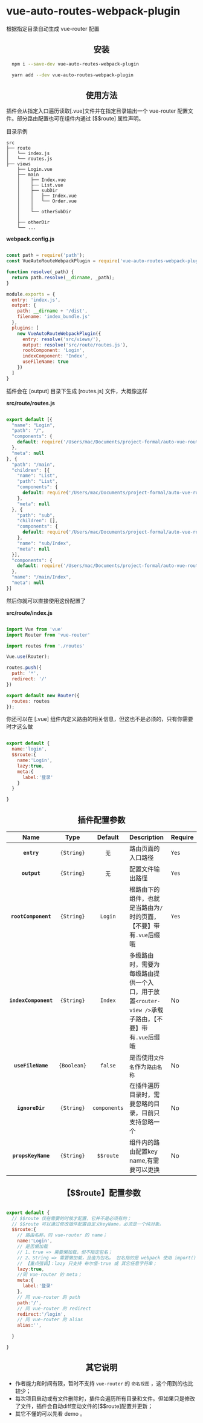 # vue-auto-routes-webpack-plugin
根据指定目录自动生成 vue-router 配置


<h2 align="center">安装</h2>

```bash
  npm i --save-dev vue-auto-routes-webpack-plugin
```

```bash
  yarn add --dev vue-auto-routes-webpack-plugin
```

<h2 align="center">使用方法</h2>

插件会从指定入口遍历读取[.vue]文件并在指定目录输出一个 vue-router 配置文件。部分路由配置也可在组件内通过 [$$route] 属性声明。

目录示例

```
src
├── route
│   └── index.js
│   └── routes.js
├── views
    ├── Login.vue  
    ├── main
    │    ├── Index.vue
    │    ├── List.vue
    │    ├── subDir
    │    │   ├── Index.vue
    │    │   └── Order.vue
    │    │
    │    └── otherSubDir
    │
    ├── otherDir
    └── ...

```

**webpack.config.js**
```js

const path = require('path');
const VueAutoRouteWebpackPlugin = require('vue-auto-routes-webpack-plugin')

function resolve(_path) {
  return path.resolve(__dirname, _path);
}

module.exports = {
  entry: 'index.js',
  output: {
    path: __dirname + '/dist',
    filename: 'index_bundle.js'
  },
  plugins: [
    new VueAutoRouteWebpackPlugin({
      entry: resolve('src/views/'),
      output: resolve('src/route/routes.js'),
      rootComponent: 'Login',
      indexComponent: 'Index',
      useFileName: true
    })
  ]
}

```
插件会在 [output] 目录下生成 [routes.js] 文件，大概像这样

**src/route/routes.js**
```js

export default [{
  "name": "Login",
  "path": "/",
  "components": {
    default: require('/Users/mac/Documents/project-formal/auto-vue-router/src/views/Login.vue').default
  },
  "meta": null
}, {
  "path": "/main",
  "children": [{
    "name": "List",
    "path": "List",
    "components": {
      default: require('/Users/mac/Documents/project-formal/auto-vue-router/src/views/main/List.vue').default
    },
    "meta": null
  }, {
    "path": "sub",
    "children": [],
    "components": {
      default: require('/Users/mac/Documents/project-formal/auto-vue-router/src/views/main/sub/Index.vue').default
    },
    "name": "sub/Index",
    "meta": null
  }],
  "components": {
    default: require('/Users/mac/Documents/project-formal/auto-vue-router/src/views/main/Index.vue').default
  },
  "name": "/main/Index",
  "meta": null
}]

```

然后你就可以直接使用这份配置了

**src/route/index.js**
```js

import Vue from 'vue'
import Router from 'vue-router'

import routes from './routes'

Vue.use(Router);

routes.push({
  path: '*',
  redirect: '/'
})

export default new Router({
  routes: routes
});

```

你还可以在 [.vue] 组件内定义路由的相关信息，但这也不是必须的，只有你需要时才这么做

```js

export default {
  name:'login',
  $$route:{
    name:'Login',
    lazy:true,
    meta:{
      label:'登录'
    }
  }

}

```

<h2 align="center">插件配置参数</h2>

|Name|Type|Default|Description|Require|
|:--:|:--:|:-----:|:----------|:--|
|**`entry`**|`{String}`|`无`|路由页面的入口路径|`Yes`|
|**`output`**|`{String}`|`无`|配置文件输出路径|`Yes`|
|**`rootComponent`**|`{String}`|`Login`|根路由下的组件，也就是当路由为`/`时的页面，【不要】带有`.vue`后缀哦|`Yes`|
|**`indexComponent`**|`{String}`|`Index`|多级路由时，需要为每级路由提供一个入口，用于放置`<router-view />`承载子路由，【不要】带有`.vue`后缀哦|No|
|**`useFileName`**|`{Boolean}`|`false`|是否使用`文件名`作为`路由名称`|No|
|**`ignoreDir`**|`{String}`|`components`|在插件遍历目录时，需要忽略的目录，目前只支持忽略一个|No|
|**`propsKeyName`**|`{String}`|`$$route`|组件内的路由配置key name,有需要可以更换|No|


<h2 align="center">【$$route】配置参数</h2>

```js

export default {
  // $$route 仅在需要的时候才配置，它并不是必须有的；
  // $$route 可以通过修改插件配置自定义keyName，必须是一个纯对象。
  $$route:{
    // 路由名称，同 vue-router 的 name；
    name:'Login',
    // 是否懒加载
    // 1、true => 需要懒加载，但不指定包名；  
    // 2、String => 需要懒加载，且值为包名。 包名指的是 webpack 使用 import() 分包加载时需要配置的 [webpackChunkName]；
    // 【重点强调】：lazy 只支持 布尔值-true 或 其它任意字符串；
    lazy:true,
    //同 vue-router 的 meta；
    meta:{
      label:'登录'
    },
    // 同 vue-router 的 path
    path:'/',
    // 同 vue-router 的 redirect
    redirect:'/login',
    // 同 vue-router 的 alias
    alias:'',

  }

}


```

<h2 align="center">其它说明</h2>

- 作者能力和时间有限，暂时不支持 `vue-router` 的 `命名视图` ，这个用到的也比较少；
- 每次项目启动或有文件删除时，插件会遍历所有目录和文件。但如果只是修改了文件，插件会自动diff变动文件的[$$route]配置并更新；
- 其它不懂的可以先看 demo 。





